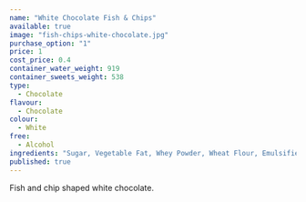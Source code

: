 ```yaml
---
name: "White Chocolate Fish & Chips"
available: true
image: "fish-chips-white-chocolate.jpg"
purchase_option: "1"
price: 1
cost_price: 0.4
container_water_weight: 919
container_sweets_weight: 538
type: 
  - Chocolate
flavour: 
  - Chocolate
colour: 
  - White
free: 
  - Alcohol
ingredients: "Sugar, Vegetable Fat, Whey Powder, Wheat Flour, Emulsifier: Soya Lecithin"
published: true
---
```

Fish and chip shaped white chocolate.